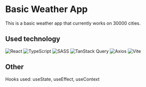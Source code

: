# Basic Weather App

This is a basic weather app that currently works on 30000 cities.

## Used technology

![React](https://img.shields.io/badge/React-20232A?style=for-the-badge&logo=react&logoColor=61DAFB)
![TypeScript](https://img.shields.io/badge/typescript-%23007ACC.svg?style=for-the-badge&logo=typescript&logoColor=white)
![SASS](https://img.shields.io/badge/SASS-hotpink.svg?style=for-the-badge&logo=SASS&logoColor=white)
![TanStack Query](https://img.shields.io/badge/TanStack%20Query-111827?style=for-the-badge&logo=reactquery)
![Axios](https://img.shields.io/badge/Axios-38D7F7?style=for-the-badge&logo=reactquery&logoColor=white)
![Vite](https://img.shields.io/badge/vite-%23646CFF.svg?style=for-the-badge&logo=vite&logoColor=white)

## Other

Hooks used: useState, useEffect, useContext
